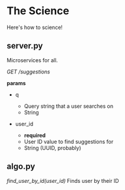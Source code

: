 # The Science

Here's how to science!

## server.py
Microservices for all.

*GET /suggestions*

__params__
- q
  * Query string that a user searches on
  * String

- user_id
  * **required**
  * User ID value to find suggestions for
  * String (UUID, probably)

## algo.py

*find_user_by_id(user_id)*
Finds user by their ID

